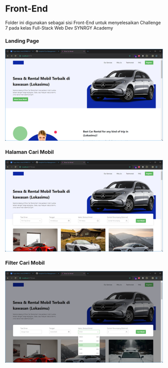# Front-End

Folder ini digunakan sebagai sisi Front-End untuk menyelesaikan Challenge 7 pada kelas Full-Stack Web Dev SYNRGY Academy

### Landing Page

![landing_page](<landing page.png>)

### Halaman Cari Mobil

![halaman_cari_mobil](<halaman cari mobil.png>)

### Filter Cari Mobil

![cari_mobil](<cari mobil.png>)
